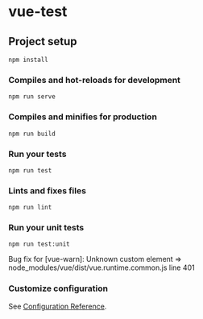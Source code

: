 # vue-test

## Project setup
```
npm install
```

### Compiles and hot-reloads for development
```
npm run serve
```

### Compiles and minifies for production
```
npm run build
```

### Run your tests
```
npm run test
```

### Lints and fixes files
```
npm run lint
```

### Run your unit tests
```
npm run test:unit
```
Bug fix for [vue-warn]: Unknown custom element => node_modules/vue/dist/vue.runtime.common.js  line 401

### Customize configuration
See [Configuration Reference](https://cli.vuejs.org/config/).
